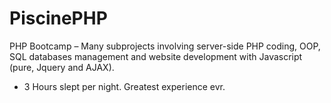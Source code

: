 # PiscinePHP

PHP Bootcamp – Many subprojects involving server-side PHP coding, OOP, SQL databases management and website development with Javascript (pure, Jquery and AJAX).

- 3 Hours slept per night. Greatest experience evr.
